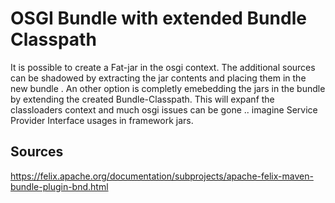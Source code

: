 # OSGI Bundle with extended Bundle Classpath

It is possible to create a Fat-jar in the osgi context. The additional sources can be shadowed by extracting the jar contents and placing them in the new bundle . An other option is completly emebedding the jars in the bundle by extending the created Bundle-Classpath. This will expanf the classloaders context and much osgi issues can be gone .. imagine Service Provider Interface usages in framework jars. 

## Sources 

https://felix.apache.org/documentation/subprojects/apache-felix-maven-bundle-plugin-bnd.html
